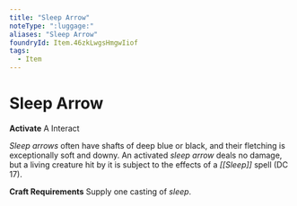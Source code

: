 ```yaml
---
title: "Sleep Arrow"
noteType: ":luggage:"
aliases: "Sleep Arrow"
foundryId: Item.46zkLwgsHmgwIiof
tags:
  - Item
---
```


# Sleep Arrow

**Activate** A Interact

_Sleep arrows_ often have shafts of deep blue or black, and their fletching is exceptionally soft and downy. An activated _sleep arrow_ deals no damage, but a living creature hit by it is subject to the effects of a _[[Sleep]]_ spell (DC 17).

**Craft Requirements** Supply one casting of _sleep_.

